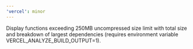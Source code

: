 ```yaml
---
'vercel': minor
---
```


Display functions exceeding 250MB uncompressed size limit with total size and breakdown of largest dependencies (requires environment variable VERCEL_ANALYZE_BUILD_OUTPUT=1).

